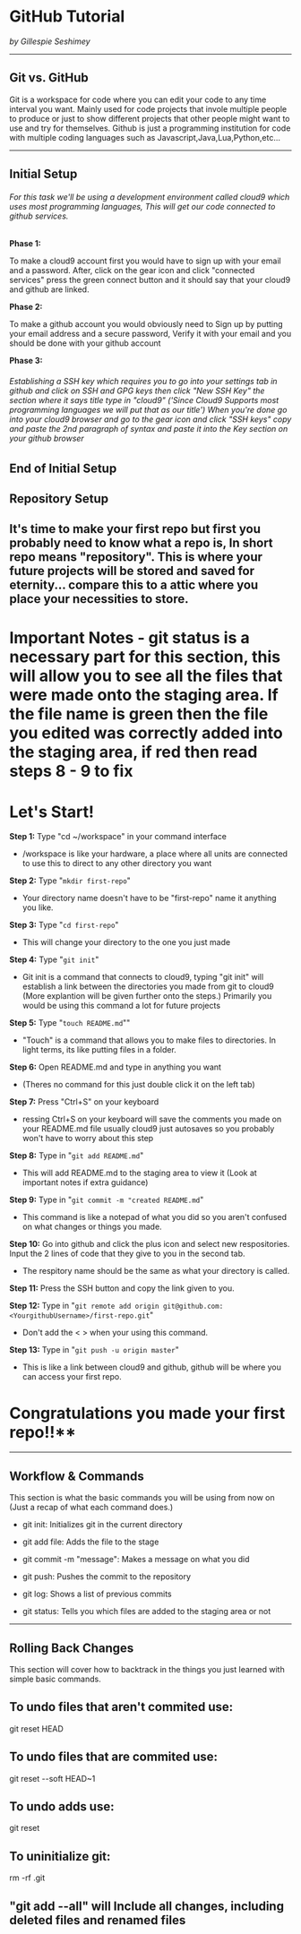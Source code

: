 # GitHub Tutorial

_by Gillespie Seshimey_

---
## Git vs. GitHub
Git is a workspace for code where you can edit your code to any time interval you want. Mainly used for code projects that invole multiple people to produce or just to show different projects that other people might want to use and try for themselves.
Github is just a programming institution for code with multiple coding languages such as Javascript,Java,Lua,Python,etc...


---
## Initial Setup

###### For this task we'll be using a development environment called cloud9 which uses most programming languages, This will get our code connected to github services.

**Phase 1:**

To make a cloud9 account first you would have to sign up with your email and a password. After, click on the gear icon and click "connected services" press the green connect button and it should say that your cloud9 and github are linked.

**Phase 2:**

To make a github account you would obviously need to Sign up by putting your email address and a secure password, Verify it with your email and you should be done with your github account

**Phase 3:**

###### Establishing a SSH key which requires you to go into your settings tab in github and click on SSH and GPG keys then click "New SSH Key" the section where it says title type in "cloud9" ('Since Cloud9 Supports most programming languages we will put that as our title') When you're done go into your cloud9 browser and go to the gear icon and click "SSH keys" copy and paste the 2nd paragraph of syntax and paste it into the Key section on your github browser

End of Initial Setup
---
## Repository Setup
## It's time to make your first repo but first you probably need to know what a repo is, In short repo means "repository". This is where your future projects will be stored and saved for eternity... compare this to a attic where you place your necessities to store.

# Important Notes - git status is a necessary part for this section, this will allow you to see all the files that were made onto the staging area. If the file name is green then the file you edited was correctly added into the staging area, if red then read steps 8 - 9 to fix

# Let's Start!

**Step 1:** Type "cd ~/workspace" in your command interface 
- /workspace is like your hardware, a place where all units are connected to use this to direct to any other directory you want

**Step 2:** Type "`mkdir first-repo`" 
- Your directory name doesn't have to be "first-repo" name it anything you like.

**Step 3:** Type "`cd first-repo`"
- This will change your directory to the one you just made

**Step 4:** Type "`git init`"
- Git init is a command that connects to cloud9, typing "git init" will establish a link between the directories you made from git to cloud9 (More explantion will be given further onto the steps.) Primarily you would be using this command a lot for future projects

**Step 5:** Type "`touch README.md`""
- "Touch" is a command that allows you to make files to directories. In light terms, its like putting files in a folder.

**Step 6:** Open README.md and type in anything you want
- (Theres no command for this just double click it on the left tab)

**Step 7:** Press "Ctrl+S" on your keyboard
- ressing Ctrl+S on your keyboard will save the comments you made on your README.md file usually cloud9 just autosaves so you probably won't have to worry about this step

**Step 8:** Type in "`git add README.md`"
- This will add README.md to the staging area to view it (Look at important notes if extra guidance)

**Step 9:** Type in "`git commit -m "created README.md`"
- This command is like a notepad of what you did so you aren't confused on what changes or things you made.

**Step 10:** Go into github and click the plus icon and select new respositories. Input the 2 lines of code that they give to you in the second tab.
- The respitory name should be the same as what your directory is called.

**Step 11:** Press the SSH button and copy the link given to you.

**Step 12:**
Type in "`git remote add origin git@github.com:<YourgithubUsername>/first-repo.git`"
- Don't add the < > when your using this command.

**Step 13:** Type in "`git push -u origin master`"
- This is like a link between cloud9 and github, github will be where you can access your first repo.

# Congratulations you made your first repo!!**
---
## Workflow & Commands

This section is what the basic commands you will be using from now on (Just a recap of what each command does.)

- git init: Initializes git in the current directory

- git add file: Adds the file to the stage

- git commit -m "message": Makes a message on what you did

- git push: Pushes the commit to the repository

- git log: Shows a list of previous commits

- git status: Tells you which files are added to the staging area or not

---
## Rolling Back Changes

This section will cover how to backtrack in the things you just learned with simple basic commands.

## To undo files that aren't commited use:

git reset HEAD <filename>

## To undo files that are commited use:

git reset --soft HEAD~1

## To undo adds use:

git reset <filename>

## To uninitialize git:

rm -rf .git

## "git add --all" will Include all changes, including deleted files and renamed files

